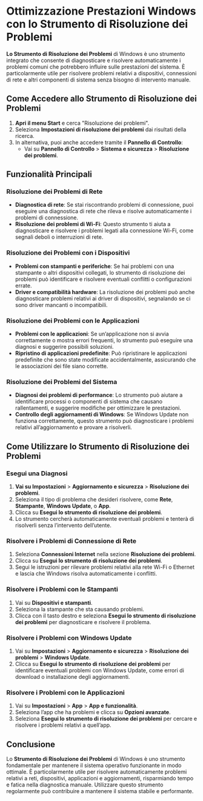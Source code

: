 # Ottimizzazione Prestazioni Windows con lo Strumento di Risoluzione dei Problemi

**Lo Strumento di Risoluzione dei Problemi** di Windows è uno strumento integrato che consente di diagnosticare e risolvere automaticamente 
i problemi comuni che potrebbero influire sulle prestazioni del sistema. È particolarmente utile per risolvere problemi relativi a dispositivi, 
connessioni di rete e altri componenti di sistema senza bisogno di intervento manuale.

## Come Accedere allo Strumento di Risoluzione dei Problemi

1. **Apri il menu Start** e cerca "Risoluzione dei problemi".
2. Seleziona **Impostazioni di risoluzione dei problemi** dai risultati della ricerca.
3. In alternativa, puoi anche accedere tramite il **Pannello di Controllo**:
   - Vai su **Pannello di Controllo** > **Sistema e sicurezza** > **Risoluzione dei problemi**.

## Funzionalità Principali

### Risoluzione dei Problemi di Rete
- **Diagnostica di rete**: Se stai riscontrando problemi di connessione, puoi eseguire una diagnostica di rete che rileva e 
    risolve automaticamente i problemi di connessione.
- **Risoluzione dei problemi di Wi-Fi**: Questo strumento ti aiuta a diagnosticare e risolvere i problemi legati alla connessione Wi-Fi, 
    come segnali deboli o interruzioni di rete.

### Risoluzione dei Problemi con i Dispositivi
- **Problemi con stampanti e periferiche**: Se hai problemi con una stampante o altri dispositivi collegati, 
    lo strumento di risoluzione dei problemi può identificare e risolvere eventuali conflitti o configurazioni errate.
- **Driver e compatibilità hardware**: La risoluzione dei problemi può anche diagnosticare problemi relativi ai driver di dispositivi, 
    segnalando se ci sono driver mancanti o incompatibili.

### Risoluzione dei Problemi con le Applicazioni
- **Problemi con le applicazioni**: Se un’applicazione non si avvia correttamente o mostra errori frequenti, lo strumento può eseguire 
    una diagnosi e suggerire possibili soluzioni.
- **Ripristino di applicazioni predefinite**: Può ripristinare le applicazioni predefinite che sono state modificate accidentalmente, 
    assicurando che le associazioni dei file siano corrette.

### Risoluzione dei Problemi del Sistema
- **Diagnosi dei problemi di performance**: Lo strumento può aiutare a identificare processi o componenti di sistema che causano rallentamenti, 
    e suggerire modifiche per ottimizzare le prestazioni.
- **Controllo degli aggiornamenti di Windows**: Se Windows Update non funziona correttamente, questo strumento può diagnosticare 
    i problemi relativi all’aggiornamento e provare a risolverli.

## Come Utilizzare lo Strumento di Risoluzione dei Problemi

### Esegui una Diagnosi
1. **Vai su Impostazioni** > **Aggiornamento e sicurezza** > **Risoluzione dei problemi**.
2. Seleziona il tipo di problema che desideri risolvere, come **Rete**, **Stampante**, **Windows Update**, o **App**.
3. Clicca su **Esegui lo strumento di risoluzione dei problemi**.
4. Lo strumento cercherà automaticamente eventuali problemi e tenterà di risolverli senza l’intervento dell’utente.

### Risolvere i Problemi di Connessione di Rete
1. Seleziona **Connessioni Internet** nella sezione **Risoluzione dei problemi**.
2. Clicca su **Esegui lo strumento di risoluzione dei problemi**.
3. Segui le istruzioni per rilevare problemi relativi alla rete Wi-Fi o Ethernet e lascia che Windows risolva automaticamente i conflitti.

### Risolvere i Problemi con le Stampanti
1. Vai su **Dispositivi e stampanti**.
2. Seleziona la stampante che sta causando problemi.
3. Clicca con il tasto destro e seleziona **Esegui lo strumento di risoluzione dei problemi** per diagnosticare e risolvere il problema.

### Risolvere i Problemi con Windows Update
1. Vai su **Impostazioni** > **Aggiornamento e sicurezza** > **Risoluzione dei problemi** > **Windows Update**.
2. Clicca su **Esegui lo strumento di risoluzione dei problemi** per identificare eventuali problemi con Windows Update, come errori di 
    download o installazione degli aggiornamenti.

### Risolvere i Problemi con le Applicazioni
1. Vai su **Impostazioni** > **App** > **App e funzionalità**.
2. Seleziona l’app che ha problemi e clicca su **Opzioni avanzate**.
3. Seleziona **Esegui lo strumento di risoluzione dei problemi** per cercare e risolvere i problemi relativi a quell’app.

## Conclusione

Lo **Strumento di Risoluzione dei Problemi** di Windows è uno strumento fondamentale per mantenere il sistema operativo funzionante 
in modo ottimale. È particolarmente utile per risolvere automaticamente problemi relativi a reti, dispositivi, applicazioni e aggiornamenti, 
risparmiando tempo e fatica nella diagnostica manuale. Utilizzare questo strumento regolarmente può contribuire a mantenere 
il sistema stabile e performante.
